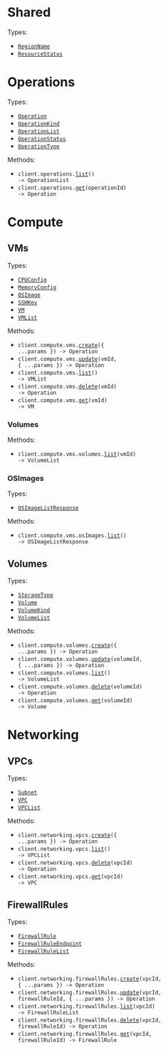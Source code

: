 # Shared

Types:

- <code><a href="./src/resources/shared.ts">RegionName</a></code>
- <code><a href="./src/resources/shared.ts">ResourceStatus</a></code>

# Operations

Types:

- <code><a href="./src/resources/operations.ts">Operation</a></code>
- <code><a href="./src/resources/operations.ts">OperationKind</a></code>
- <code><a href="./src/resources/operations.ts">OperationList</a></code>
- <code><a href="./src/resources/operations.ts">OperationStatus</a></code>
- <code><a href="./src/resources/operations.ts">OperationType</a></code>

Methods:

- <code title="get /operations">client.operations.<a href="./src/resources/operations.ts">list</a>() -> OperationList</code>
- <code title="get /operations/{operation_id}">client.operations.<a href="./src/resources/operations.ts">get</a>(operationId) -> Operation</code>

# Compute

## VMs

Types:

- <code><a href="./src/resources/compute/vms/vms.ts">CPUConfig</a></code>
- <code><a href="./src/resources/compute/vms/vms.ts">MemoryConfig</a></code>
- <code><a href="./src/resources/compute/vms/vms.ts">OSImage</a></code>
- <code><a href="./src/resources/compute/vms/vms.ts">SSHKey</a></code>
- <code><a href="./src/resources/compute/vms/vms.ts">VM</a></code>
- <code><a href="./src/resources/compute/vms/vms.ts">VMList</a></code>

Methods:

- <code title="post /compute/vms">client.compute.vms.<a href="./src/resources/compute/vms/vms.ts">create</a>({ ...params }) -> Operation</code>
- <code title="patch /compute/vms/{vm_id}">client.compute.vms.<a href="./src/resources/compute/vms/vms.ts">update</a>(vmId, { ...params }) -> Operation</code>
- <code title="get /compute/vms">client.compute.vms.<a href="./src/resources/compute/vms/vms.ts">list</a>() -> VMList</code>
- <code title="delete /compute/vms/{vm_id}">client.compute.vms.<a href="./src/resources/compute/vms/vms.ts">delete</a>(vmId) -> Operation</code>
- <code title="get /compute/vms/{vm_id}">client.compute.vms.<a href="./src/resources/compute/vms/vms.ts">get</a>(vmId) -> VM</code>

### Volumes

Methods:

- <code title="get /compute/vms/{vm_id}/volumes">client.compute.vms.volumes.<a href="./src/resources/compute/vms/volumes.ts">list</a>(vmId) -> VolumeList</code>

### OSImages

Types:

- <code><a href="./src/resources/compute/vms/os-images.ts">OSImageListResponse</a></code>

Methods:

- <code title="get /compute/vms/os_images">client.compute.vms.osImages.<a href="./src/resources/compute/vms/os-images.ts">list</a>() -> OSImageListResponse</code>

## Volumes

Types:

- <code><a href="./src/resources/compute/volumes.ts">StorageType</a></code>
- <code><a href="./src/resources/compute/volumes.ts">Volume</a></code>
- <code><a href="./src/resources/compute/volumes.ts">VolumeKind</a></code>
- <code><a href="./src/resources/compute/volumes.ts">VolumeList</a></code>

Methods:

- <code title="post /compute/volumes">client.compute.volumes.<a href="./src/resources/compute/volumes.ts">create</a>({ ...params }) -> Operation</code>
- <code title="patch /compute/volumes/{volume_id}">client.compute.volumes.<a href="./src/resources/compute/volumes.ts">update</a>(volumeId, { ...params }) -> Operation</code>
- <code title="get /compute/volumes">client.compute.volumes.<a href="./src/resources/compute/volumes.ts">list</a>() -> VolumeList</code>
- <code title="delete /compute/volumes/{volume_id}">client.compute.volumes.<a href="./src/resources/compute/volumes.ts">delete</a>(volumeId) -> Operation</code>
- <code title="get /compute/volumes/{volume_id}">client.compute.volumes.<a href="./src/resources/compute/volumes.ts">get</a>(volumeId) -> Volume</code>

# Networking

## VPCs

Types:

- <code><a href="./src/resources/networking/vpcs.ts">Subnet</a></code>
- <code><a href="./src/resources/networking/vpcs.ts">VPC</a></code>
- <code><a href="./src/resources/networking/vpcs.ts">VPCList</a></code>

Methods:

- <code title="post /networking/vpcs">client.networking.vpcs.<a href="./src/resources/networking/vpcs.ts">create</a>({ ...params }) -> Operation</code>
- <code title="get /networking/vpcs">client.networking.vpcs.<a href="./src/resources/networking/vpcs.ts">list</a>() -> VPCList</code>
- <code title="delete /networking/vpcs/{vpc_id}">client.networking.vpcs.<a href="./src/resources/networking/vpcs.ts">delete</a>(vpcId) -> Operation</code>
- <code title="get /networking/vpcs/{vpc_id}">client.networking.vpcs.<a href="./src/resources/networking/vpcs.ts">get</a>(vpcId) -> VPC</code>

## FirewallRules

Types:

- <code><a href="./src/resources/networking/firewall-rules.ts">FirewallRule</a></code>
- <code><a href="./src/resources/networking/firewall-rules.ts">FirewallRuleEndpoint</a></code>
- <code><a href="./src/resources/networking/firewall-rules.ts">FirewallRuleList</a></code>

Methods:

- <code title="post /networking/vpcs/{vpc_id}/firewall_rules">client.networking.firewallRules.<a href="./src/resources/networking/firewall-rules.ts">create</a>(vpcId, { ...params }) -> Operation</code>
- <code title="patch /networking/vpcs/{vpc_id}/firewall_rules/{firewall_rule_id}">client.networking.firewallRules.<a href="./src/resources/networking/firewall-rules.ts">update</a>(vpcId, firewallRuleId, { ...params }) -> Operation</code>
- <code title="get /networking/vpcs/{vpc_id}/firewall_rules">client.networking.firewallRules.<a href="./src/resources/networking/firewall-rules.ts">list</a>(vpcId) -> FirewallRuleList</code>
- <code title="delete /networking/vpcs/{vpc_id}/firewall_rules/{firewall_rule_id}">client.networking.firewallRules.<a href="./src/resources/networking/firewall-rules.ts">delete</a>(vpcId, firewallRuleId) -> Operation</code>
- <code title="get /networking/vpcs/{vpc_id}/firewall_rules/{firewall_rule_id}">client.networking.firewallRules.<a href="./src/resources/networking/firewall-rules.ts">get</a>(vpcId, firewallRuleId) -> FirewallRule</code>
